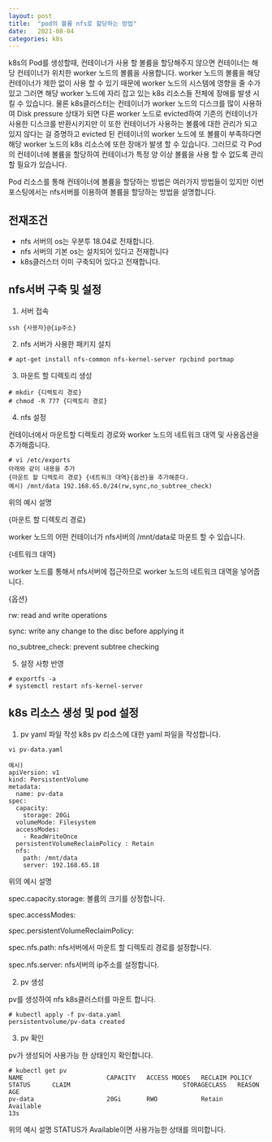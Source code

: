 ```yaml
---
layout: post
title:  "pod의 볼륨 nfs로 할당하는 방법"
date:   2021-08-04
categories: k8s
---
```


k8s의 Pod를 생성할때, 컨테이너가 사용 할 볼륨을 할당해주지 않으면 컨테이너는 해당 컨테이너가 위치한 worker 노드의 볼륨을 사용합니다. worker 노드의 볼륨을 해당 컨테이너가 제한 없이 사용 할 수 있기 때문에 worker 노드의 시스템에 영향을 줄 수가 있고 그러면 해당 worker 노드에 자리 잡고 있는 k8s 리소스들 전체에 장애를 발생 시킬 수 있습니다. 물론 k8s클러스터는 컨테이너가 worker 노드의 디스크를 많이 사용하여 Disk pressure 상태가 되면 다른 worker 노드로 evicted하여 기존의 컨테이너가 사용한 디스크를 반환시키지만 이 또한 컨테이너가 사용하는 볼륨에 대한 관리가 되고 있지 않다는 걸 증명하고 evicted 된 컨테이너의 worker 노드에 또 볼륨이 부족하다면 해당 worker 노드의 k8s 리소스에 또한 장애가 발생 할 수 있습니다. 그러므로 각 Pod의 컨테이너에 볼륨을 할당하여 컨테이너가 특정 양 이상 볼륨을 사용 할 수 없도록 관리 할 필요가 있습니다.

Pod 리소스를 통해 컨테이너에 볼륨을 할당하는 방법은 여러가지 방법들이 있지만 이번 포스팅에서는 nfs서버를 이용하여 볼륨을 할당하는 방법을 설명합니다. 

## 전재조건
* nfs 서버의 os는 우분투 18.04로 전재합니다.
* nfs 서버의 기본 os는 설치되어 있다고 전재합니다
* k8s클러스터 이미 구축되어 있다고 전재합니다.

## nfs서버 구축 및 설정
1. 서버 접속

```
ssh {사용자}@{ip주소}
```

2. nfs 서버가 사용한 패키지 설치
```
# apt-get install nfs-common nfs-kernel-server rpcbind portmap
```

3. 마운트 할 디렉토리 생성
```
# mkdir {디렉토리 경로}
# chmod -R 777 {디렉토리 경로}
```

4. nfs 설정

컨테이너에서 마운트할 디렉토리 경로와 worker 노드의 네트워크 대역 및 사용옵션을 추가해줍니다.

```
# vi /etc/exports 
아래와 같이 내용을 추가
{마운트 할 디렉토리 경로} {네트워크 대역}{옵션}을 추가해준다.
예시) /mnt/data 192.168.65.0/24(rw,sync,no_subtree_check)
```

위의 예시 설명

{마운트 할 디렉토리 경로}

worker 노드의 어떤 컨테이너가 nfs서버의 /mnt/data로 마운트 할 수 있습니다.

{네트워크 대역}

worker 노드를 통해서 nfs서버에 접근하므로 worker 노드의 네트워크 대역을 넣어줍니다.


{옵션}

rw: read and write operations

sync: write any change to the disc before applying it

no_subtree_check: prevent subtree checking

5. 설정 사항 반영

```
# exportfs -a
# systemctl restart nfs-kernel-server
```

## k8s 리소스 생성 및 pod 설정

1. pv yaml 파일 작성
k8s pv 리소스에 대한 yaml 파일을 작성합니다.
```
vi pv-data.yaml

예시)
apiVersion: v1
kind: PersistentVolume
metadata:
  name: pv-data
spec:
  capacity:
    storage: 20Gi     
  volumeMode: Filesystem 
  accessModes:
    - ReadWriteOnce 
  persistentVolumeReclaimPolicy : Retain
  nfs:
    path: /mnt/data
    server: 192.168.65.18
```

위의 예시 설명

spec.capacity.storage: 볼륨의 크기를 상정합니다.

spec.accessModes:

spec.persistentVolumeReclaimPolicy:

spec.nfs.path: nfs서버에서 마운트 할 디렉토리 경로를 설정합니다.

spec.nfs.server: nfs서버의 ip주소를 설정합니다.

2. pv 생성

pv를 생성하여 nfs k8s클러스터를 마운트 합니다.

```
# kubectl apply -f pv-data.yaml 
persistentvolume/pv-data created
```

3. pv 확인

pv가 생성되어 사용가능 한 상태인지 확인합니다.

```
# kubectl get pv
NAME                       CAPACITY   ACCESS MODES   RECLAIM POLICY   STATUS      CLAIM                               STORAGECLASS   REASON   AGE
pv-data                    20Gi       RWO            Retain           Available                                                               13s
```
위의 예시 설명
STATUS가 Available이면 사용가능한 상태를 의미합니다.